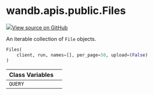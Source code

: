 # wandb.apis.public.Files

[![](https://www.tensorflow.org/images/GitHub-Mark-32px.png)View source on GitHub](https://www.github.com/wandb/client/tree/v0.12.0/wandb/apis/public.py#L1550-L1613)

An iterable collection of `File` objects.

```python
Files(
    client, run, names=[], per_page=50, upload=(False)
)
```

| Class Variables |  |
| :--- | :--- |
| `QUERY` |  |

